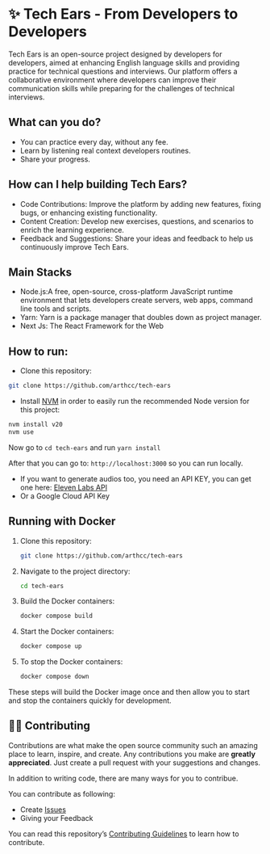     
# ✨ Tech Ears - From Developers to Developers

Tech Ears is an open-source project designed by developers for developers, aimed at enhancing English language skills and providing practice for technical questions and interviews. Our platform offers a collaborative environment where developers can improve their communication skills while preparing for the challenges of technical interviews.


## What can you do?

- You can practice every day, without any fee.
- Learn by listening real context developers routines.
- Share your progress.


## How can I help building Tech Ears?
- Code Contributions: Improve the platform by adding new features, fixing bugs, or enhancing existing functionality.
- Content Creation: Develop new exercises, questions, and scenarios to enrich the learning experience.
- Feedback and Suggestions: Share your ideas and feedback to help us continuously improve Tech Ears.

## Main Stacks
- Node.js:A free, open-source, cross-platform JavaScript runtime environment that lets developers create servers, web apps, command line tools and scripts.
- Yarn: Yarn is a package manager that doubles down as project manager. 
- Next Js: The React Framework for the Web

## How to run:

-  Clone this repository: 
```bash
git clone https://github.com/arthcc/tech-ears
```
-  Install [NVM](https://github.com/nvm-sh/nvm?tab=readme-ov-file#installing-and-updating) in order to easily run the recommended Node version for this project: 
```bash
nvm install v20
nvm use
```

Now go to ```cd tech-ears``` and run ```yarn install```

After that you can go to:  ```http://localhost:3000``` so you can run locally. 

- If you want to generate audios too, you need an API KEY, you can get one here: [Eleven Labs API](elevenlabs.io)
- Or a Google Cloud API Key

## Running with Docker

1. Clone this repository:
    ```bash
    git clone https://github.com/arthcc/tech-ears
    ```

2. Navigate to the project directory:
    ```bash
    cd tech-ears
    ```

3. Build the Docker containers:
    ```bash
    docker compose build
    ```

4. Start the Docker containers:
    ```bash
    docker compose up
    ```

5. To stop the Docker containers:
    ```bash
    docker compose down
    ```

These steps will build the Docker image once and then allow you to start and stop the containers quickly for development.

## 🧑‍💻 Contributing

Contributions are what make the open source community such an amazing place to learn, inspire, and create. Any contributions you make are **greatly appreciated**. Just create a pull request with your suggestions and changes.

In addition to writing code, there are many ways for you to contribue.

You can contribute as following:

- Create [Issues](https://github.com/flutterando-readme-template/flutterando-readme-template/issues/new/choose)
- Giving your Feedback

You can read this repository’s [Contributing Guidelines](./CONTRIBUTING.md) to learn how to contribute.

